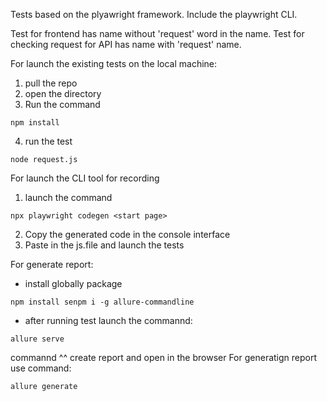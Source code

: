 Tests based on the plyawright framework.
Include the playwright CLI.

Test for frontend has name without 'request' word in the name.
Test for checking request for API has name with 'request' name.

For launch the existing tests on the local machine:
1. pull the repo
2. open the directory
3. Run the command
```
npm install
```
4. run the test
```
node request.js
```


For launch the CLI tool for recording
1. launch the command
```
npx playwright codegen <start page>
```
2. Copy the generated code in the console interface
3. Paste in the js.file and launch the tests

For generate report:
- install globally package
```
npm install senpm i -g allure-commandline
```
- after running test launch the commannd:
```
allure serve
```
commannd ^^ create report and open in the browser
For generatign report use command:
```
allure generate
```